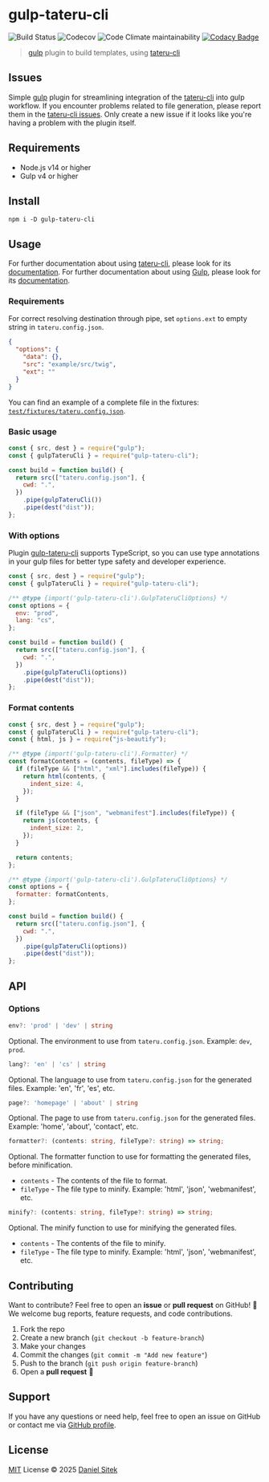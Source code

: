 # gulp-tateru-cli

![Build Status](https://github.com/danielsitek/gulp-tateru-cli/actions/workflows/dev.yml/badge.svg?branch=main)
![Codecov](https://img.shields.io/codecov/c/gh/danielsitek/gulp-tateru-cli)
![Code Climate maintainability](https://img.shields.io/codeclimate/maintainability/danielsitek/gulp-tateru-cli)
[![Codacy Badge](https://app.codacy.com/project/badge/Grade/63bb300962e1454e9b173e00c89cf1fb)](https://app.codacy.com/gh/danielsitek/gulp-tateru-cli/dashboard?utm_source=gh&utm_medium=referral&utm_content=&utm_campaign=Badge_grade)

> [gulp](http://gulpjs.com/) plugin to build templates, using [tateru-cli](https://github.com/danielsitek/tateru-cli)

## Issues

Simple [gulp](https://github.com/gulpjs/gulp) plugin for streamlining integration of the [tateru-cli](https://github.com/danielsitek/tateru-cli) into gulp workflow. If you encounter problems related to file generation, please report them in the [tateru-cli issues](https://github.com/danielsitek/tateru-cli/issues). Only create a new issue if it looks like you're having a problem with the plugin itself.

## Requirements

- Node.js v14 or higher
- Gulp v4 or higher

## Install

```
npm i -D gulp-tateru-cli
```

## Usage

For further documentation about using [tateru-cli](https://github.com/danielsitek/tateru-cli), please look for its [documentation](https://github.com/danielsitek/tateru-cli/blob/master/README.md). For further documentation about using [Gulp](https://gulpjs.com/), please look for its [documentation](https://gulpjs.com/docs/en/getting-started/quick-start).

### Requirements

For correct resolving destination through pipe, set `options.ext` to empty string in `tateru.config.json`.

```json
{
  "options": {
    "data": {},
    "src": "example/src/twig",
    "ext": ""
  }
}
```

You can find an example of a complete file in the fixtures: [`test/fixtures/tateru.config.json`](./test/fixtures/tateru.config.json).

### Basic usage

```javascript
const { src, dest } = require("gulp");
const { gulpTateruCli } = require("gulp-tateru-cli");

const build = function build() {
  return src(["tateru.config.json"], {
    cwd: ".",
  })
    .pipe(gulpTateruCli())
    .pipe(dest("dist"));
};
```

### With options

Plugin [gulp-tateru-cli](https://github.com/danielsitek/gulp-tateru-cli) supports TypeScript, so you can use type annotations in your gulp files for better type safety and developer experience.

```javascript
const { src, dest } = require("gulp");
const { gulpTateruCli } = require("gulp-tateru-cli");

/** @type {import('gulp-tateru-cli').GulpTateruCliOptions} */
const options = {
  env: "prod",
  lang: "cs",
};

const build = function build() {
  return src(["tateru.config.json"], {
    cwd: ".",
  })
    .pipe(gulpTateruCli(options))
    .pipe(dest("dist"));
};
```

### Format contents

```javascript
const { src, dest } = require("gulp");
const { gulpTateruCli } = require("gulp-tateru-cli");
const { html, js } = require("js-beautify");

/** @type {import('gulp-tateru-cli').Formatter} */
const formatContents = (contents, fileType) => {
  if (fileType && ["html", "xml"].includes(fileType)) {
    return html(contents, {
      indent_size: 4,
    });
  }

  if (fileType && ["json", "webmanifest"].includes(fileType)) {
    return js(contents, {
      indent_size: 2,
    });
  }

  return contents;
};

/** @type {import('gulp-tateru-cli').GulpTateruCliOptions} */
const options = {
  formatter: formatContents,
};

const build = function build() {
  return src(["tateru.config.json"], {
    cwd: ".",
  })
    .pipe(gulpTateruCli(options))
    .pipe(dest("dist"));
};
```

## API

### Options

```ts
env?: 'prod' | 'dev' | string
```

Optional. The environment to use from `tateru.config.json`. Example: `dev`, `prod`.

```ts
lang?: 'en' | 'cs' | string
```

Optional. The language to use from `tateru.config.json` for the generated files. Example: 'en', 'fr', 'es', etc.

```ts
page?: 'homepage' | 'about' | string
```

Optional. The page to use from `tateru.config.json` for the generated files. Example: 'home', 'about', 'contact', etc.

```ts
formatter?: (contents: string, fileType?: string) => string;
```

Optional. The formatter function to use for formatting the generated files, before minification.

- `contents` - The contents of the file to format.
- `fileType` - The file type to minify. Example: 'html', 'json', 'webmanifest', etc.

```ts
minify?: (contents: string, fileType?: string) => string;
```

Optional. The minify function to use for minifying the generated files.

- `contents` - The contents of the file to minify.
- `fileType` - The file type to minify. Example: 'html', 'json', 'webmanifest', etc.

## Contributing

Want to contribute? Feel free to open an **issue** or **pull request** on GitHub! 🚀 We welcome bug reports, feature requests, and code contributions.

1. Fork the repo
2. Create a new branch (`git checkout -b feature-branch`)
3. Make your changes
4. Commit the changes (`git commit -m "Add new feature"`)
5. Push to the branch (`git push origin feature-branch`)
6. Open a **pull request** 🚀

## Support

If you have any questions or need help, feel free to open an issue on GitHub or contact me via [GitHub profile](https://github.com/danielsitek).

## License

[MIT](./LICENSE) License © 2025 [Daniel Sitek](https://github.com/danielsitek)
